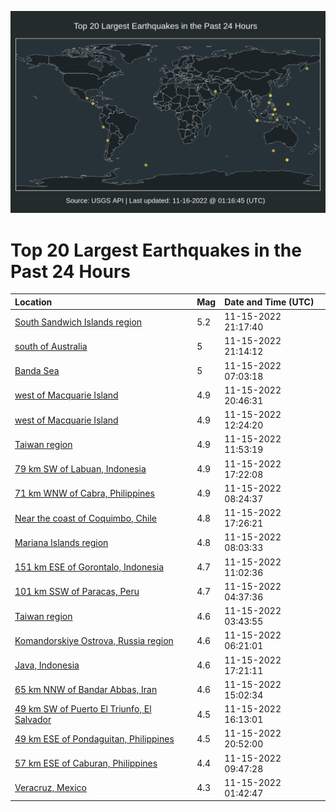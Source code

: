 ![Map](./map.png)

# Top 20 Largest Earthquakes in the Past 24 Hours

| Location | Mag | Date and Time (UTC) |
|:---|:---|:---|
| [South Sandwich Islands region](https://earthquake.usgs.gov/earthquakes/eventpage/us7000ipyc) | 5.2 | 11-15-2022 21:17:40 |
| [south of Australia](https://earthquake.usgs.gov/earthquakes/eventpage/us7000ipy9) | 5 | 11-15-2022 21:14:12 |
| [Banda Sea](https://earthquake.usgs.gov/earthquakes/eventpage/us7000ipt7) | 5 | 11-15-2022 07:03:18 |
| [west of Macquarie Island](https://earthquake.usgs.gov/earthquakes/eventpage/us7000ipy1) | 4.9 | 11-15-2022 20:46:31 |
| [west of Macquarie Island](https://earthquake.usgs.gov/earthquakes/eventpage/us7000ipuy) | 4.9 | 11-15-2022 12:24:20 |
| [Taiwan region](https://earthquake.usgs.gov/earthquakes/eventpage/us7000ipuv) | 4.9 | 11-15-2022 11:53:19 |
| [79 km SW of Labuan, Indonesia](https://earthquake.usgs.gov/earthquakes/eventpage/us7000ipww) | 4.9 | 11-15-2022 17:22:08 |
| [71 km WNW of Cabra, Philippines](https://earthquake.usgs.gov/earthquakes/eventpage/us7000ipu8) | 4.9 | 11-15-2022 08:24:37 |
| [Near the coast of Coquimbo, Chile](https://earthquake.usgs.gov/earthquakes/eventpage/us7000ipwx) | 4.8 | 11-15-2022 17:26:21 |
| [Mariana Islands region](https://earthquake.usgs.gov/earthquakes/eventpage/us7000iptv) | 4.8 | 11-15-2022 08:03:33 |
| [151 km ESE of Gorontalo, Indonesia](https://earthquake.usgs.gov/earthquakes/eventpage/us7000ipur) | 4.7 | 11-15-2022 11:02:36 |
| [101 km SSW of Paracas, Peru](https://earthquake.usgs.gov/earthquakes/eventpage/us7000ipsf) | 4.7 | 11-15-2022 04:37:36 |
| [Taiwan region](https://earthquake.usgs.gov/earthquakes/eventpage/us7000ips7) | 4.6 | 11-15-2022 03:43:55 |
| [Komandorskiye Ostrova, Russia region](https://earthquake.usgs.gov/earthquakes/eventpage/us7000ipsw) | 4.6 | 11-15-2022 06:21:01 |
| [Java, Indonesia](https://earthquake.usgs.gov/earthquakes/eventpage/us7000ipwy) | 4.6 | 11-15-2022 17:21:11 |
| [65 km NNW of Bandar Abbas, Iran](https://earthquake.usgs.gov/earthquakes/eventpage/us7000ipva) | 4.6 | 11-15-2022 15:02:34 |
| [49 km SW of Puerto El Triunfo, El Salvador](https://earthquake.usgs.gov/earthquakes/eventpage/us7000ipwz) | 4.5 | 11-15-2022 16:13:01 |
| [49 km ESE of Pondaguitan, Philippines](https://earthquake.usgs.gov/earthquakes/eventpage/us7000ipy4) | 4.5 | 11-15-2022 20:52:00 |
| [57 km ESE of Caburan, Philippines](https://earthquake.usgs.gov/earthquakes/eventpage/us7000ipuh) | 4.4 | 11-15-2022 09:47:28 |
| [Veracruz, Mexico](https://earthquake.usgs.gov/earthquakes/eventpage/us7000iprr) | 4.3 | 11-15-2022 01:42:47 |
